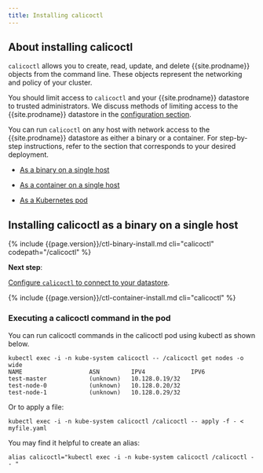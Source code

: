 ```yaml
---
title: Installing calicoctl
---
```


## About installing calicoctl

`calicoctl` allows you to create, read, update, and delete {{site.prodname}} objects
from the command line. These objects represent the networking and policy
of your cluster.

You should limit access to `calicoctl` and your {{site.prodname}} datastore to
trusted administrators. We discuss methods of limiting access to the
{{site.prodname}} datastore in the [configuration section](/{{page.version}}/usage/calicoctl/configure/).

You can run `calicoctl` on any host with network access to the
{{site.prodname}} datastore as either a binary or a container.
For step-by-step instructions, refer to the section that
corresponds to your desired deployment.

- [As a binary on a single host](#installing-calicoctl-as-a-binary-on-a-single-host)

- [As a container on a single host](#installing-calicoctl-as-a-container-on-a-single-host)

- [As a Kubernetes pod](#installing-calicoctl-as-a-kubernetes-pod)


## Installing calicoctl as a binary on a single host

{% include {{page.version}}/ctl-binary-install.md cli="calicoctl" codepath="/calicoctl" %}

**Next step**:

[Configure `calicoctl` to connect to your datastore](/{{page.version}}/usage/calicoctl/configure/).

{% include {{page.version}}/ctl-container-install.md cli="calicoctl" %}

### Executing a calicoctl command in the pod

You can run calicoctl commands in the calicoctl pod using kubectl as shown below.

```
kubectl exec -i -n kube-system calicoctl -- /calicoctl get nodes -o wide
NAME                   ASN         IPV4             IPV6
test-master            (unknown)   10.128.0.19/32
test-node-0            (unknown)   10.128.0.20/32
test-node-1            (unknown)   10.128.0.29/32
```

Or to apply a file:
```
kubectl exec -i -n kube-system calicoctl /calicoctl -- apply -f - < myfile.yaml

```

You may find it helpful to create an alias:
```
alias calicoctl="kubectl exec -i -n kube-system calicoctl /calicoctl -- "
```
